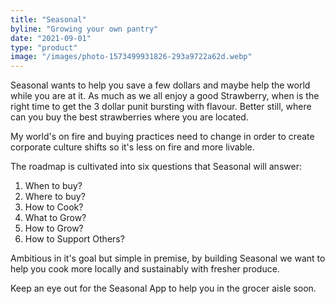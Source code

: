 ```yaml
---
title: "Seasonal"
byline: "Growing your own pantry"
date: "2021-09-01"
type: "product"
image: "/images/photo-1573499931826-293a9722a62d.webp"
---
```


Seasonal wants to help you save a few dollars and maybe help the world while you are at it. As much as we all enjoy a good Strawberry, when is the right time to get the 3 dollar punit bursting with flavour. Better still, where can you buy the best strawberries where you are located. 

My world's on fire and buying practices need to change in order to create corporate culture shifts so it's less on fire and more livable. 

The roadmap is cultivated into six questions that Seasonal will answer: 
1. When to buy?
2. Where to buy?
3. How to Cook?
4. What to Grow?
5. How to Grow?
6. How to Support Others?

Ambitious in it's goal but simple in premise, by building Seasonal we want to help you cook more locally and sustainably with fresher produce.

Keep an eye out for the Seasonal App to help you in the grocer aisle soon.